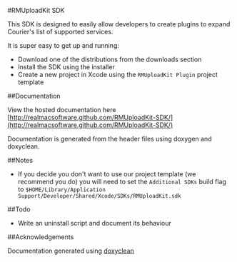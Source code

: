 #RMUploadKit SDK

This SDK is designed to easily allow developers to create plugins to expand Courier's list of supported services.

It is super easy to get up and running:

* Download one of the distributions from the downloads section 
* Install the SDK using the installer
* Create a new project in Xcode using the `RMUploadKit Plugin` project template

##Documentation

View the hosted documentation here [http://realmacsoftware.github.com/RMUploadKit-SDK/](http://realmacsoftware.github.com/RMUploadKit-SDK/)

Documentation is generated from the header files using doxygen and doxyclean.

##Notes

* If you decide you don't want to use our project template (we recommend you do) you will need to set the `Additional SDKs` build flag to `$HOME/Library/Application Support/Developer/Shared/Xcode/SDKs/RMUploadKit.sdk`

##Todo

* Write an uninstall script and document its behaviour

##Acknowledgements

Documentation generated using [doxyclean](http://github.com/mattball/doxyclean)
